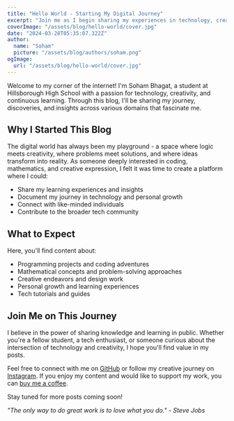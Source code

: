 ```yaml
---
title: "Hello World - Starting My Digital Journey"
excerpt: "Join me as I begin sharing my experiences in technology, creativity, and personal growth."
coverImage: "/assets/blog/hello-world/cover.jpg"
date: "2024-03-28T05:35:07.322Z"
author:
  name: "Soham"
  picture: "/assets/blog/authors/soham.png"
ogImage:
  url: "/assets/blog/hello-world/cover.jpg"
---
```


Welcome to my corner of the internet! I'm Soham Bhagat, a student at Hillsborough High School with a passion for technology, creativity, and continuous learning. Through this blog, I'll be sharing my journey, discoveries, and insights across various domains that fascinate me.

## Why I Started This Blog

The digital world has always been my playground - a space where logic meets creativity, where problems meet solutions, and where ideas transform into reality. As someone deeply interested in coding, mathematics, and creative expression, I felt it was time to create a platform where I could:

- Share my learning experiences and insights
- Document my journey in technology and personal growth
- Connect with like-minded individuals
- Contribute to the broader tech community

## What to Expect

Here, you'll find content about:

- Programming projects and coding adventures
- Mathematical concepts and problem-solving approaches
- Creative endeavors and design work
- Personal growth and learning experiences
- Tech tutorials and guides

## Join Me on This Journey

I believe in the power of sharing knowledge and learning in public. Whether you're a fellow student, a tech enthusiast, or someone curious about the intersection of technology and creativity, I hope you'll find value in my posts.

Feel free to connect with me on [GitHub](https://github.com/Astatide1337) or follow my creative journey on [Instagram](https://www.instagram.com/astatide.exe/). If you enjoy my content and would like to support my work, you can [buy me a coffee](https://buymeacoffee.com/astatide).

Stay tuned for more posts coming soon!

*"The only way to do great work is to love what you do." - Steve Jobs*